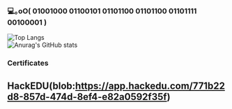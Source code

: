 ### 💻｡oO( 01001000 01100101 01101100 01101100 01101111 00100001 )

![Top Langs](https://github-readme-stats.vercel.app/api/top-langs/?username=H-Matzy&layout=compact)
<br />
![Anurag's GitHub stats](https://github-readme-stats.vercel.app/api?username=H-Matzy&show_icons=true&theme=slateorange)

### Certificates
## HackEDU(blob:https://app.hackedu.com/771b22d8-857d-474d-8ef4-e82a0592f35f)
